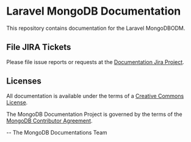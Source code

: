 # Laravel MongoDB Documentation

This repository contains documentation for the Laravel MongoDBODM.

## File JIRA Tickets

Please file issue reports or requests at the [Documentation Jira Project](https://jira.mongodb.org/browse/DOCS>).

## Licenses

All documentation is available under the terms of a
[Creative Commons License](https://creativecommons.org/licenses/by-nc-sa/3.0/).

The MongoDB Documentation Project is governed by the terms of the
[MongoDB Contributor Agreement](https://www.mongodb.com/legal/contributor-agreement).

-- The MongoDB Documentations Team
